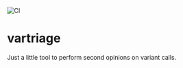 ![CI](https://github.com/micknudsen/vartriage/workflows/CI/badge.svg)

# vartriage

Just a little tool to perform second opinions on variant calls.

